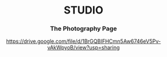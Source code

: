 <div align="center">
  
# STUDIO 
### The Photography Page
https://drive.google.com/file/d/1BrGQBIFHCmn5Aw6746eV5Pv-vAkWpyoB/view?usp=sharing
  
</div>
